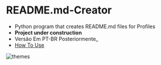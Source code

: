 
# README.md-Creator
  - Python program that creates README.md files for Profiles
  - **Project under construction**
  - Versão Em PT-BR Posteriormente_
  - [How To Use](https://github.com/AthosFB/README.md-Creator/tree/main/trailers/How%20To%20Use)

![themes](https://user-images.githubusercontent.com/80980718/130146511-0c7916ab-07a3-48a7-ae9a-27a361a8e7e4.gif)
